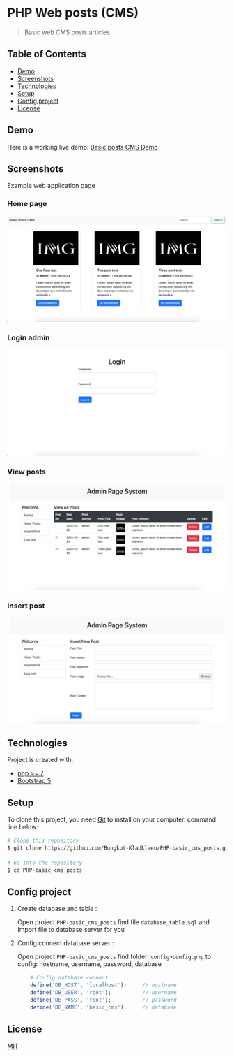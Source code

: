 # PHP Web posts  (CMS)
>Basic web CMS posts articles

## Table of Contents
  - [Demo](#demo)
  - [Screenshots](#screenshots)
  - [Technologies](#technologies)
  - [Setup](#setup)
  - [Config project](#config-project)
  - [License](#license)

## Demo
Here is a working live demo: [Basic posts CMS Demo](https://whispering-wave-41519.herokuapp.com/)
## Screenshots
Example web application page
### Home page
![](sceenshots/home.png)
### Login admin
![](sceenshots/login.png)
### View posts
![](sceenshots/viewpost.png)
### Insert post
![](sceenshots/insert.png)

## Technologies
Project is created with:
- [php >= 7](https://www.php.net/)
- [Bootstrap 5](https://v5.getbootstrap.com/)


## Setup
To clone this project, you need [Git](https://git-scm.com) to install on your computer. command line below:

```zsh
# Clone this repository
$ git clone https://github.com/Bongkot-Kladklaen/PHP-basic_cms_posts.git

# Go into the repository
$ cd PHP-basic_cms_posts
```
## Config project
1. Create database and table :

    Open project `PHP-basic_cms_posts` find file `database_table.sql` and Import file to database server for you
2. Config connect database server : 

    Open project `PHP-basic_cms_posts` find folder: `config>config.php` to config: hostname, username, password, database
 
    ```php
        # Config database connect
        define('DB_HOST', 'localhost');     // hostname
        define('DB_USER', 'root');          // username
        define('DB_PASS', 'root');          // password
        define('DB_NAME', 'basic_cms');     // database
    ```

## License
[MIT](LICENSE)
